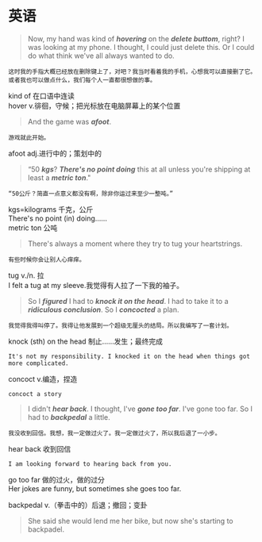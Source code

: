 # 英语
>Now, my hand was kind of ***hovering*** on the ***delete buttom***, right? I was looking at my phone. I thought, I could just delete this. Or I could do what think we've all always wanted to do.

	这时我的手指大概已经放在删除键上了，对吧？我当时看着我的手机，心想我可以直接删了它。或者我也可以做点什么，我们每个人一直都很想做的事。

kind of 在口语中连读  
hover v.徘徊，守候；把光标放在电脑屏幕上的某个位置

>And the game was ***afoot***.

	游戏就此开始。

afoot adj.进行中的；策划中的

>“50 ***kgs***? ***There's no point doing*** this at all unless you're shipping at least a ***metric ton***."

	“50公斤？简直一点意义都没有啊，除非你运过来至少一整吨。”

kgs=kilograms 千克，公斤  
There's no point (in) doing……  
metric ton 公吨

>There's always a moment where they try to tug your heartstrings.

	有些时候你会让别人心痒痒。

tug v./n. 拉  
	I felt a tug at my sleeve.我觉得有人拉了一下我的袖子。

>So I ***figured*** I had to ***knock it on the head***. I had to take it to a ***ridiculous conclusion***. So I ***concocted*** a plan.

	我觉得我得叫停了。我得让他发展到一个超级无厘头的结局。所以我编写了一套计划。

knock (sth) on the head 制止……发生；最终完成  

	It's not my responsibility. I knocked it on the head when things got more complicated.  
concoct v.编造，捏造  

	concoct a story

>I didn't ***hear back***. I thought, I've ***gone too far***. I've gone too far. So I had to ***backpedal*** a little.

	我没收到回信。我想，我一定做过火了。我一定做过火了，所以我后退了一小步。

hear back 收到回信  

	I am looking forward to hearing back from you.  
go too far 做的过火，做的过分  
	Her jokes are funny, but sometimes she goes too far.  

backpedal v.（拳击中的）后退；撤回；变卦  

>She said she would lend me her bike, but now she's starting to backpadel.
